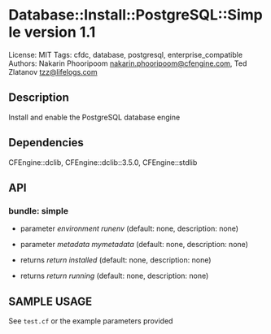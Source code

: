 # Database::Install::PostgreSQL::Simple version 1.1

License: MIT
Tags: cfdc, database, postgresql, enterprise_compatible
Authors: Nakarin Phooripoom <nakarin.phooripoom@cfengine.com>, Ted Zlatanov <tzz@lifelogs.com>

## Description
Install and enable the PostgreSQL database engine

## Dependencies
CFEngine::dclib, CFEngine::dclib::3.5.0, CFEngine::stdlib

## API
### bundle: simple
* parameter _environment_ *runenv* (default: none, description: none)

* parameter _metadata_ *mymetadata* (default: none, description: none)

* returns _return_ *installed* (default: none, description: none)

* returns _return_ *running* (default: none, description: none)


## SAMPLE USAGE
See `test.cf` or the example parameters provided

